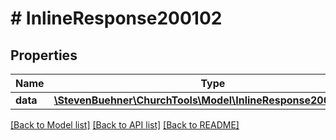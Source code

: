 # # InlineResponse200102

## Properties

Name | Type | Description | Notes
------------ | ------------- | ------------- | -------------
**data** | [**\StevenBuehner\ChurchTools\Model\InlineResponse200101Data**](InlineResponse200101Data.md) |  | [optional]

[[Back to Model list]](../../README.md#models) [[Back to API list]](../../README.md#endpoints) [[Back to README]](../../README.md)
